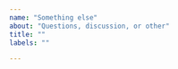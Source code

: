 ```yaml
---
name: "Something else"
about: "Questions, discussion, or other"
title: ""
labels: ""

---
```

<!-- The floor is yours... -->
